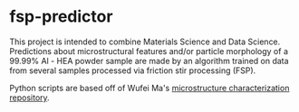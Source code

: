 # fsp-predictor
This project is intended to combine Materials Science and Data Science. Predictions about microstructural features and/or particle morphology of a 99.99% Al - HEA powder sample are made by an algorithm trained on data from several samples processed via friction stir processing (FSP).

Python scripts are based off of Wufei Ma's [microstructure characterization repository](https://github.com/wufeim/microstructure-characterization-II).
